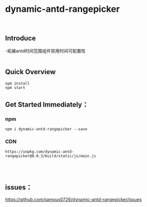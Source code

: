# dynamic-antd-rangepicker

<br>

## Introduce

-拓展antd时间范围组件禁用时间可配置性
<br><br>

## Quick Overview

```sh
npm install  
npm start
```

## Get Started Immediately：

### npm
```
npm i dynamic-antd-rangepicker --save 
```

###  CDN 
```
https://unpkg.com/dynamic-antd-rangepicker@0.0.3/build/static/js/main.js
```


<br><br>
## issues：
https://github.com/samous0726/dynamic-antd-rangepicker/issues
